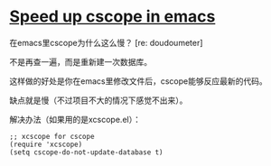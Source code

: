 # [Speed up cscope in emacs](http://www.linuxforum.net/forum/showthreaded.php?Cat=&Board=vim&Number=648083&page=&view=&sb=&o=)


在emacs里cscope为什么这么慢？ [re: doudoumeter]

不是再查一遍，而是重新建一次数据库。

这样做的好处是你在emacs里修改文件后，cscope能够反应最新的代码。

缺点就是慢（不过项目不大的情况下感觉不出来）。

解决办法（如果用的是xcscope.el）：

```
;; xcscope for cscope
(require 'xcscope)
(setq cscope-do-not-update-database t)
```
